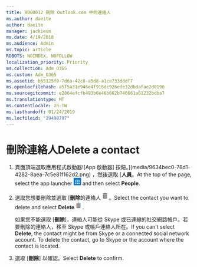 ```yaml
---
title: 8000012 刪除 Outlook.com 中的連絡人
ms.author: daeite
author: daeite
manager: jackiesm
ms.date: 4/19/2018
ms.audience: Admin
ms.topic: article
ROBOTS: NOINDEX, NOFOLLOW
localization_priority: Priority
ms.collection: Adm_O365
ms.custom: Adm_O365
ms.assetid: b65125f0-7d6a-42c8-a5d8-a1ce733dddf7
ms.openlocfilehash: a5f5a31e946e4f916dc926ede32dbdafae2d0196
ms.sourcegitcommit: e2864efcfb493b6e46b662b746661a61232bdba7
ms.translationtype: MT
ms.contentlocale: zh-TW
ms.lasthandoff: 01/24/2019
ms.locfileid: "29498797"
---
```

# <a name="delete-a-contact"></a><span data-ttu-id="41a55-102">刪除連絡人</span><span class="sxs-lookup"><span data-stu-id="41a55-102">Delete a contact</span></span>

1. <span data-ttu-id="41a55-p101">頁面頂端選取應用程式啟動器![App 啟動器] 按鈕。](media/9634bec0-78d1-4282-8aea-7c5e81f162d2.png) ，然後選取 [**人員**。</span><span class="sxs-lookup"><span data-stu-id="41a55-p101">At the top of the page, select the app launcher ![The App Launcher button.](media/9634bec0-78d1-4282-8aea-7c5e81f162d2.png) and then select **People**.</span></span> 
    
2. <span data-ttu-id="41a55-105">選取您想要刪除並選取 [**刪除**的連絡人![刪除](media/deb47846-8483-4f9d-813a-fc8fe288b583.png)。</span><span class="sxs-lookup"><span data-stu-id="41a55-105">Select the contact you want to delete and select **Delete**![Delete](media/deb47846-8483-4f9d-813a-fc8fe288b583.png).</span></span>
    
    <span data-ttu-id="41a55-p102">如果您不能選取 [**刪除**]，連絡人可能從 Skype 或已連線的社交網路帳戶。若要刪除的連絡人，移至 Skype 或帳戶連絡人所在。</span><span class="sxs-lookup"><span data-stu-id="41a55-p102">If you can't select **Delete**, the contact might be from Skype or a connected social network account. To delete the contact, go to Skype or the account where the contact is located.</span></span>
    
3. <span data-ttu-id="41a55-108">選取 [**刪除**] 以確認。</span><span class="sxs-lookup"><span data-stu-id="41a55-108">Select **Delete** to confirm.</span></span> 
    

